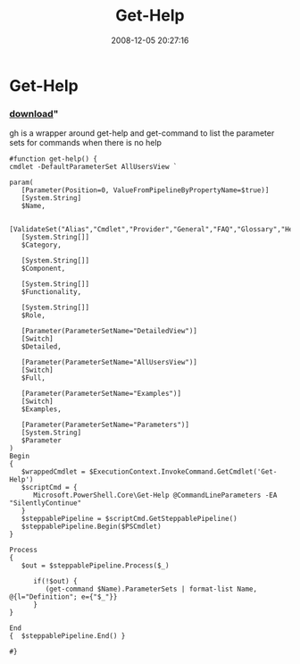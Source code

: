 ﻿---
pid:            711
parent:         0
children:       
poster:         Joel Bennett
title:          Get-Help
date:           2008-12-05 20:27:16
format:         posh
---

# Get-Help

### [download](711.ps1)"

gh is a wrapper around get-help and get-command to list the parameter sets for commands when there is no help

```posh
#function get-help() {
cmdlet -DefaultParameterSet AllUsersView `

param(
   [Parameter(Position=0, ValueFromPipelineByPropertyName=$true)]
   [System.String]
   $Name,

   [ValidateSet("Alias","Cmdlet","Provider","General","FAQ","Glossary","HelpFile","All")]
   [System.String[]]
   $Category,

   [System.String[]]
   $Component,

   [System.String[]]
   $Functionality,

   [System.String[]]
   $Role,

   [Parameter(ParameterSetName="DetailedView")]
   [Switch]
   $Detailed,

   [Parameter(ParameterSetName="AllUsersView")]
   [Switch]
   $Full,

   [Parameter(ParameterSetName="Examples")]
   [Switch]
   $Examples,

   [Parameter(ParameterSetName="Parameters")]
   [System.String]
   $Parameter
)
Begin
{ 
   $wrappedCmdlet = $ExecutionContext.InvokeCommand.GetCmdlet('Get-Help')
   $scriptCmd = { 
      Microsoft.PowerShell.Core\Get-Help @CommandLineParameters -EA "SilentlyContinue"
   }
   $steppablePipeline = $scriptCmd.GetSteppablePipeline()
   $steppablePipeline.Begin($PSCmdlet)
}

Process
{  
   $out = $steppablePipeline.Process($_) 

      if(!$out) { 
         (get-command $Name).ParameterSets | format-list Name, @{l="Definition"; e={"$_"}} 
      }  
}

End
{  $steppablePipeline.End() }

#}
```
